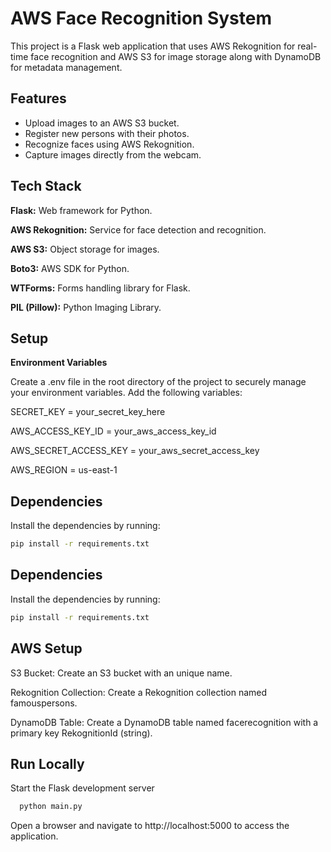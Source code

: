 
# AWS Face Recognition System

This project is a Flask web application that uses AWS Rekognition for real-time face recognition and AWS S3 for image storage along with DynamoDB for metadata management.


## Features

- Upload images to an AWS S3 bucket.
- Register new persons with their photos.
- Recognize faces using AWS Rekognition.
- Capture images directly from the webcam.


## Tech Stack

**Flask:** Web framework for Python.

**AWS Rekognition:** Service for face detection and recognition.

**AWS S3:** Object storage for images.

**Boto3:** AWS SDK for Python.

**WTForms:** Forms handling library for Flask.

**PIL (Pillow):** Python Imaging Library.


## Setup

**Environment Variables**

Create a .env file in the root directory of the project to securely manage your environment variables. 
Add the following variables:

SECRET_KEY = your_secret_key_here

AWS_ACCESS_KEY_ID = your_aws_access_key_id

AWS_SECRET_ACCESS_KEY = your_aws_secret_access_key

AWS_REGION = us-east-1

## Dependencies

Install the dependencies by running:
```bash
pip install -r requirements.txt
```


## Dependencies

Install the dependencies by running:
```bash
pip install -r requirements.txt
```


## AWS Setup

S3 Bucket: Create an S3 bucket with an unique name.

Rekognition Collection: Create a Rekognition collection named famouspersons.

DynamoDB Table: Create a DynamoDB table named facerecognition with a primary key RekognitionId (string).
## Run Locally

Start the Flask development server

```bash
  python main.py
```

Open a browser and navigate to http://localhost:5000 to access the application.
